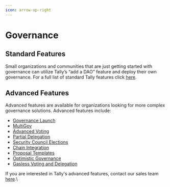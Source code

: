 ```yaml
---
icon: arrow-up-right
---
```


# Governance

## Standard Features

Small organizations and communities that are just getting started with governance can utilize Tally’s “add a DAO” feature and deploy their own governance. For a full list of standard Tally features click [here](standard-features.md).

## Advanced Features

Advanced features are available for organizations looking for more complex governance solutions. Advanced features include:&#x20;

* [Governance Launch ](../tokenlaunch/)
* [MultiGov](advanced-features/multichain-governance.md)
* [Advanced Voting ](advanced-features/advanced-voting/)
* [Partial Delegation](advanced-features/partial-delegation.md)&#x20;
* [Security Council Elections ](advanced-features/security-council-elections/)
* [Chain Integration ](advanced-features/chain-integration.md)
* [Proposal Templates ](advanced-features/proposal-templates.md)
* [Optimistic Governance](advanced-features/optimistic-governance.md)&#x20;
* [Gasless Voting and Delegation](advanced-features/relay/)

If you are interested in Tally's advanced features, contact our sales team [here](https://www.tally.xyz/contact).\

